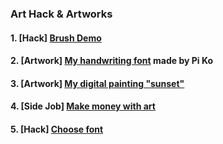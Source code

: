 ### Art Hack & Artworks

#### 1. [Hack] [Brush Demo](https://drive.google.com/drive/folders/1Hnui6aCNrCQevntVHpZ3aaV7hvAydMcM?usp=sharing)

#### 2. [Artwork] [My handwriting font](https://github.com/SilvesterYu/Chat/blob/main/art/Lifan10-Regular.ttf) made by Pi Ko

#### 3. [Artwork] [My digital painting "sunset"](https://raw.githubusercontent.com/SilvesterYu/Chat/main/art/sunset_final.jpg)

#### 4. [Side Job] [Make money with art](https://www.fiverr.com/arixaf/make-an-anime-style-background-for-you?context_referrer=search_gigs&source=main_banner&ref_ctx_id=863b22e0867bd46392b2ef10e2f68a49&pckg_id=1&pos=3&context_type=auto&funnel=863b22e0867bd46392b2ef10e2f68a49&imp_id=abda89c5-49c1-4d49-a83b-0a53156a8f3a)

#### 5. [Hack] [Choose font](https://www.dafont.com/)
